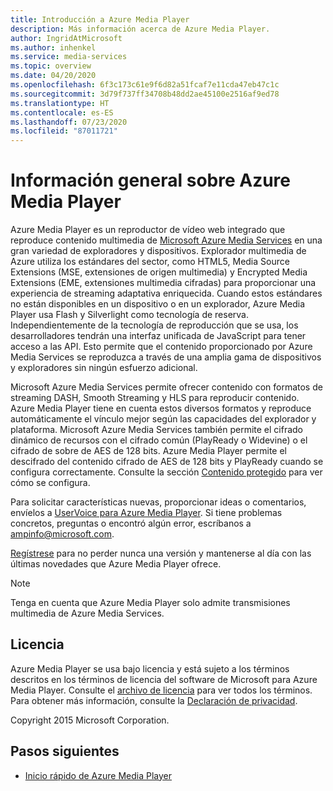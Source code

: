 ```yaml
---
title: Introducción a Azure Media Player
description: Más información acerca de Azure Media Player.
author: IngridAtMicrosoft
ms.author: inhenkel
ms.service: media-services
ms.topic: overview
ms.date: 04/20/2020
ms.openlocfilehash: 6f3c173c61e9f6d82a51fcaf7e11cda47eb47c1c
ms.sourcegitcommit: 3d79f737ff34708b48dd2ae45100e2516af9ed78
ms.translationtype: HT
ms.contentlocale: es-ES
ms.lasthandoff: 07/23/2020
ms.locfileid: "87011721"
---
```

# <a name="azure-media-player-overview"></a>Información general sobre Azure Media Player #

Azure Media Player es un reproductor de vídeo web integrado que reproduce contenido multimedia de [Microsoft Azure Media Services](https://azure.microsoft.com/services/media-services/) en una gran variedad de exploradores y dispositivos. Explorador multimedia de Azure utiliza los estándares del sector, como HTML5, Media Source Extensions (MSE, extensiones de origen multimedia) y Encrypted Media Extensions (EME, extensiones multimedia cifradas) para proporcionar una experiencia de streaming adaptativa enriquecida.  Cuando estos estándares no están disponibles en un dispositivo o en un explorador, Azure Media Player usa Flash y Silverlight como tecnología de reserva. Independientemente de la tecnología de reproducción que se usa, los desarrolladores tendrán una interfaz unificada de JavaScript para tener acceso a las API.  Esto permite que el contenido proporcionado por Azure Media Services se reproduzca a través de una amplia gama de dispositivos y exploradores sin ningún esfuerzo adicional.

Microsoft Azure Media Services permite ofrecer contenido con formatos de streaming DASH, Smooth Streaming y HLS para reproducir contenido. Azure Media Player tiene en cuenta estos diversos formatos y reproduce automáticamente el vínculo mejor según las capacidades del explorador y plataforma. Microsoft Azure Media Services también permite el cifrado dinámico de recursos con el cifrado común (PlayReady o Widevine) o el cifrado de sobre de AES de 128 bits. Azure Media Player permite el descifrado del contenido cifrado de AES de 128 bits y PlayReady cuando se configura correctamente.  Consulte la sección [Contenido protegido](azure-media-player-protected-content.md) para ver cómo se configura.

Para solicitar características nuevas, proporcionar ideas o comentarios, envíelos a [UserVoice para Azure Media Player](https://aka.ms/ampuservoice). Si tiene problemas concretos, preguntas o encontró algún error, escríbanos a ampinfo@microsoft.com.

[Regístrese](https://aka.ms/ampsignup) para no perder nunca una versión y mantenerse al día con las últimas novedades que Azure Media Player ofrece.

> [!NOTE]
> Tenga en cuenta que Azure Media Player solo admite transmisiones multimedia de Azure Media Services.

## <a name="license"></a>Licencia ##

Azure Media Player se usa bajo licencia y está sujeto a los términos descritos en los términos de licencia del software de Microsoft para Azure Media Player. Consulte el [archivo de licencia](/legal/azure-media-player/azure-media-player-license) para ver todos los términos. Para obtener más información, consulte la [Declaración de privacidad](https://www.microsoft.com/en-us/privacystatement/default.aspx).

Copyright 2015 Microsoft Corporation.

## <a name="next-steps"></a>Pasos siguientes ##

- [Inicio rápido de Azure Media Player](azure-media-player-quickstart.md)
